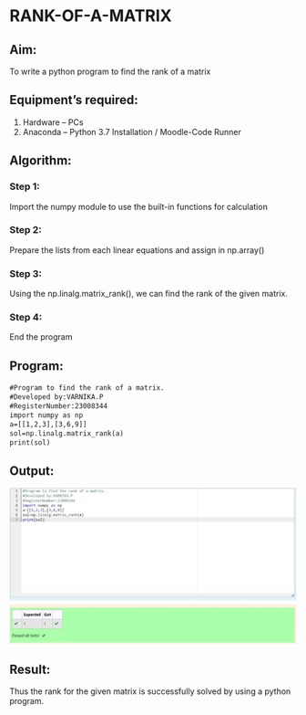 # RANK-OF-A-MATRIX
## Aim:
To write a python program to find the rank of a matrix
## Equipment’s required:
1. 	Hardware – PCs
2. 	Anaconda – Python 3.7 Installation / Moodle-Code Runner
## Algorithm:

### Step 1: 
Import the numpy module to use the built-in functions for calculation
### Step 2: 
Prepare the lists from each linear equations and assign in np.array()
### Step 3: 
Using the np.linalg.matrix_rank(), we can find the rank of the given matrix.

### Step 4:
End the program
## Program:
```
#Program to find the rank of a matrix.
#Developed by:VARNIKA.P
#RegisterNumber:23008344
import numpy as np
a=[[1,2,3],[3,6,9]]
sol=np.linalg.matrix_rank(a)
print(sol)
```
## Output:
![Alt text](image-1.png)

## Result:
Thus the rank for the given matrix is successfully solved by  using a python program.

